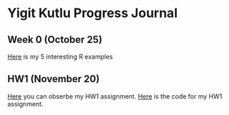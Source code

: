 # Yigit Kutlu Progress Journal

## Week 0 (October 25)

[Here](files\example_homework_0.html) is my 5 interesting R examples


## HW1 (November 20)

[Here](files\YigitKutlu-HW1.html) you can obserbe my HW1 assignment.
[Here](files\YigitKutlu-HW1.ipynb) is the code for my HW1 assignment.


